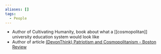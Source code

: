 ```yaml
---
aliases: []
tags:
  - People
---
```

- Author of Cultivating Humanity, book about what a [[cosmopolitan]] university education system would look like
- Author of article [(DevonThink) Patriotism and Cosmopolitanism - Boston Review](x-devonthink-item://C81DF9BC-6515-4AD2-9FAB-17CDF2ED7EF4)
